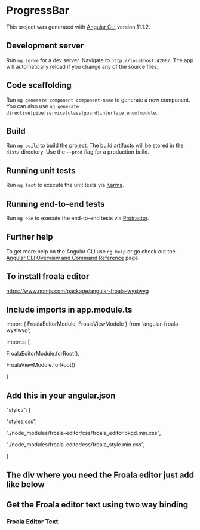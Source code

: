 # ProgressBar

This project was generated with [Angular CLI](https://github.com/angular/angular-cli) version 11.1.2.

## Development server

Run `ng serve` for a dev server. Navigate to `http://localhost:4200/`. The app will automatically reload if you change any of the source files.

## Code scaffolding

Run `ng generate component component-name` to generate a new component. You can also use `ng generate directive|pipe|service|class|guard|interface|enum|module`.

## Build

Run `ng build` to build the project. The build artifacts will be stored in the `dist/` directory. Use the `--prod` flag for a production build.

## Running unit tests

Run `ng test` to execute the unit tests via [Karma](https://karma-runner.github.io).

## Running end-to-end tests

Run `ng e2e` to execute the end-to-end tests via [Protractor](http://www.protractortest.org/).

## Further help

To get more help on the Angular CLI use `ng help` or go check out the [Angular CLI Overview and Command Reference](https://angular.io/cli) page.


## To install froala editor

https://www.npmjs.com/package/angular-froala-wysiwyg


## Include imports in app.module.ts

import { FroalaEditorModule, FroalaViewModule } from ‘angular-froala-wysiwyg’;

imports: [

FroalaEditorModule.forRoot(),

FroalaViewModule.forRoot()

]

## Add this in your angular.json

"styles": [

"styles.css",

"./node_modules/froala-editor/css/froala_editor.pkgd.min.css",

"./node_modules/froala-editor/css/froala_style.min.css",

]


## The div where you need the Froala editor just add like below

<div class="editor">
  <div  [froalaEditor] [(froalaModel)]="htmlContent"></div>
</div>


## Get the Froala editor text using two way binding

<div class="editor-text">
<h3>Froala Editor Text</h3>
<div [innerHtml]="htmlContent"></div>
</div>
